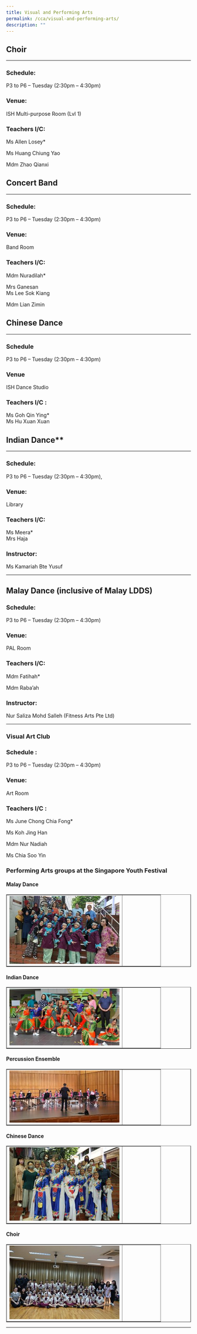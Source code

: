 ```yaml
---
title: Visual and Performing Arts
permalink: /cca/visual-and-performing-arts/
description: ""
---
```

## Choir
-----

### Schedule:

P3 to P6 – Tuesday (2:30pm – 4:30pm)

### Venue:

ISH Multi-purpose Room (Lvl 1)

### Teachers I/C:
Ms Allen Losey\*

Ms Huang Chiung Yao

Mdm Zhao Qianxi


## Concert Band
------------

### Schedule:

P3 to P6 – Tuesday (2:30pm – 4:30pm)

### Venue:

Band Room

### Teachers I/C:

Mdm Nuradilah\*

Mrs Ganesan  
Ms Lee Sok Kiang

Mdm Lian Zimin


## Chinese Dance
-------------

### Schedule

P3 to P6 – Tuesday (2:30pm – 4:30pm)

### Venue

ISH Dance Studio

### Teachers I/C :

Ms Goh Qin Ying\*  
Ms Hu Xuan Xuan



## Indian Dance**
----------------

### Schedule:

P3 to P6 – Tuesday (2:30pm – 4:30pm),

### Venue:

Library

### Teachers I/C:

Ms Meera\*  
Mrs Haja

### Instructor:  

Ms Kamariah Bte Yusuf

* * *

## Malay Dance (inclusive of Malay LDDS)

### Schedule:

P3 to P6 – Tuesday (2:30pm – 4:30pm)

### Venue:

PAL Room

### Teachers I/C:

Mdm Fatihah\*

Mdm Raba’ah

### Instructor:

Nur Saliza Mohd Salleh (Fitness Arts Pte Ltd)

* * *

### Visual Art Club

### Schedule :

P3 to P6 – Tuesday (2:30pm – 4:30pm)

### Venue:

Art Room

### Teachers I/C :

Ms June Chong Chia Fong\*

Ms Koh Jing Han

Mdm Nur Nadiah

Ms Chia Soo Yin

### Performing Arts groups at the Singapore Youth Festival 

#### Malay Dance
<table style="border-collapse: collapse; width: 100%;" border="1">
<tbody>
<tr>
<td style="width: 75%;"><img src="/images/pa1.jpg"></td>
<td style="width: 65%;">&nbsp;</td>
</tr>
</tbody>
</table>


#### Indian Dance
<table style="border-collapse: collapse; width: 100%;" border="1">
<tbody>
<tr>
<td style="width: 75%;"><img src="/images/pa2.jpg"></td>
<td style="width: 65%;">&nbsp;</td>
</tr>
</tbody>
</table>


#### Percussion Ensemble
<table style="border-collapse: collapse; width: 100%;" border="1">
<tbody>
<tr>
<td style="width: 75%;"><img src="/images/pa3.jpg"></td>
<td style="width: 65%;">&nbsp;</td>
</tr>
</tbody>
</table>


#### Chinese Dance
<table style="border-collapse: collapse; width: 100%;" border="1">
<tbody>
<tr>
<td style="width: 75%;"><img src="/images/pa4.jpg"></td>
<td style="width: 65%;">&nbsp;</td>
</tr>
</tbody>
</table>

#### Choir

<table style="border-collapse: collapse; width: 100%;" border="1">
<tbody>
<tr>
<td style="width: 75%;"><img src="/images/pa5.jpg"></td>
<td style="width: 65%;">&nbsp;</td>
</tr>
</tbody>
</table>

<hr>